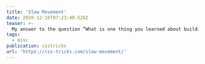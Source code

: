 ```yaml
---
title: 'Slow Movement'
date: 2020-12-16T07:23:40.528Z
teaser: >-
  My answer to the question “What is one thing you learned about building websites this year?”
tags:
  - misc
publication: csstricks
url: 'https://css-tricks.com/slow-movement/'
---
```

